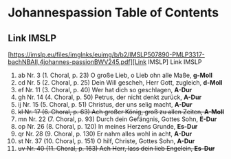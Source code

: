 # Johannespassion Table of Contents
## Link IMSLP
[https://imslp.eu/files/imglnks/euimg/b/b2/IMSLP507890-PMLP3317-bachNBAII,4johannes-passionBWV245.pdf][Link IMSLP]
Link IMSLP

1. ab Nr. 3 (1. Choral, p. 23) O große Lieb, o Lieb ohn alle Maße, **g-Moll**
2. cd Nr. 5 (2. Choral, p. 25) Dein Will gescheh, Herr Gott, zugleich, **d-Moll**
3. ef Nr. 11 (3. Choral, p. 40) Wer hat dich so geschlagen, **A-Dur**
4. gh Nr. 14 (4. Choral, p. 50) Petrus, der nicht denkt zurück, **A-Dur**
5. ij Nr. 15 (5. Choral, p. 51) Christus, der uns selig macht, **A-Dur**
6. ~~kl Nr. 17 (6. Choral, p. 63) Ach großer König, groß zu allen Zeiten, **A-Moll**~~
7. mn Nr. 22 (7. Choral, p. 93) Durch dein Gefängnis, Gottes Sohn, **E-Dur**
8. op Nr. 26 (8. Choral, p. 120) In meines Herzens Grunde, **Es-Dur**
9. qr Nr. 28 (9. Choral, p. 130) Er nahm alles wohl in acht, **A-Dur**
10. st Nr. 37 (10. Choral, p. 151) O hilf, Christe, Gottes Sohn, **A-Dur**
11. ~~uv Nr. 40 (11. Choral, p. 163) Ach Herr, lass dein lieb Engelein, **Es-Dur**~~
